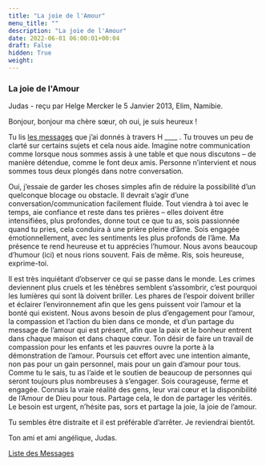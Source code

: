```yaml
---
title: "La joie de l'Amour"
menu_title: ""
description: "La joie de l'Amour"
date: 2022-06-01 06:00:01+00:04
draft: False
hidden: True
weight:
---
```

### La joie de l'Amour

Judas - reçu par Helge Mercker le 5 Janvier 2013, Elim, Namibie.

Bonjour, bonjour ma chère sœur, oh oui, je suis heureux !

Tu lis [les messages](/3-fr-judas-of-kerioth-messages/) que j’ai donnés à travers H ____ . Tu trouves un peu de clarté sur certains sujets et cela nous aide. Imagine notre communication comme lorsque nous sommes assis à une table et que nous discutons – de manière détendue, comme le font deux amis. Personne n’intervient et nous sommes tous deux plongés dans notre conversation.

Oui, j’essaie de garder les choses simples afin de réduire la possibilité d’un quelconque blocage ou obstacle. Il devrait s’agir d’une conversation/communication facilement fluide. Tout viendra à toi avec le temps, aie confiance et reste dans tes prières – elles doivent être intensifiées, plus profondes, donne tout ce que tu as, sois passionnée quand tu pries, cela conduira à une prière pleine d’âme. Sois engagée émotionnellement, avec les sentiments les plus profonds de l’âme. Ma présence te rend heureuse et tu apprécies l’humour. Nous avons beaucoup d’humour (ici) et nous rions souvent. Fais de même. Ris, sois heureuse, exprime-toi.

Il est très inquiétant d’observer ce qui se passe dans le monde. Les crimes deviennent plus cruels et les ténèbres semblent s’assombrir, c’est pourquoi les lumières qui sont là doivent briller. Les phares de l’espoir doivent briller et éclairer l’environnement afin que les gens puissent voir l’amour et la bonté qui existent. Nous avons besoin de plus d’engagement pour l’amour, la compassion et l’action du bien dans ce monde, et d’un partage du message de l’amour qui est présent, afin que la paix et le bonheur entrent dans chaque maison et dans chaque cœur. Ton désir de faire un travail de compassion pour les enfants et les pauvres ouvre la porte à la démonstration de l’amour. Poursuis cet effort avec une intention aimante, non pas pour un gain personnel, mais pour un gain d’amour pour tous. Comme tu le sais, tu as l’aide et le soutien de beaucoup de personnes qui seront toujours plus nombreuses à s’engager. Sois courageuse, ferme et engagée. Connais la vraie réalité des gens, leur vrai cœur et la disponibilité de l’Amour de Dieu pour tous. Partage cela, le don de partager les vérités. Le besoin est urgent, n’hésite pas, sors et partage la joie, la joie de l’amour.

Tu sembles être distraite et il est préférable d’arrêter. Je reviendrai bientôt.

Ton ami et ami angélique, Judas.

[Liste des Messages](/fr-contemporary-messages/fr-contemporary-messages-by-date-order/fr-contemporary-messages-2013)